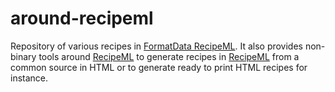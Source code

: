 around-recipeml
===============

Repository of various recipes in [FormatData RecipeML](http://www.formatdata.com/recipeml/). It also provides non-binary tools around [RecipeML](http://www.formatdata.com/recipeml/) to generate recipes in [RecipeML](http://www.formatdata.com/recipeml/) from a common source in HTML or to generate ready to print HTML recipes for instance.
